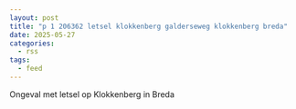 ```yaml
---
layout: post
title: "p 1 206362 letsel klokkenberg galderseweg klokkenberg breda"
date: 2025-05-27
categories: 
  - rss
tags: 
  - feed
---
```


Ongeval met letsel op Klokkenberg in Breda
